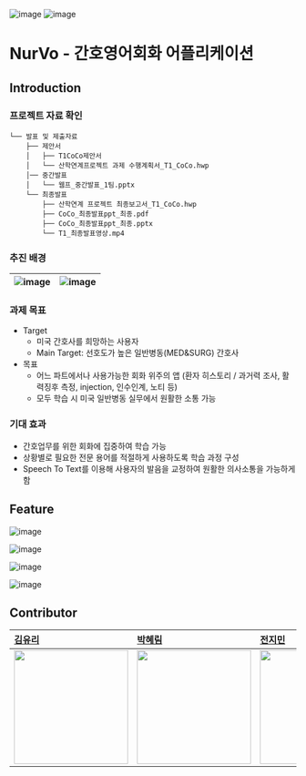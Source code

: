 
![image](https://github.com/CSID-DGU/2023-S-VSA-CoCo-1/assets/41153398/b3ca90fc-dc80-4b34-971e-cdc1e57eb04b)
![image](https://github.com/CSID-DGU/2023-S-VSA-CoCo-1/assets/41153398/f0f012d5-a049-4cb8-b249-806e0544baaf)

# NurVo - 간호영어회화 어플리케이션

## Introduction
### 프로젝트 자료 확인
```
└── 발표 및 제출자료
    ├── 제안서
    │   ├── T1CoCo제안서
    │   └── 산학연계프로젝트 과제 수행계획서_T1_CoCo.hwp
    │── 중간발표
    │   └── 웹프_중간발표_1팀.pptx
    └── 최종발표
        ├── 산학연계 프로젝트 최종보고서_T1_CoCo.hwp
        ├── CoCo_최종발표ppt_최종.pdf
        ├── CoCo_최종발표ppt_최종.pptx
        └── T1_최종발표영상.mp4
```

### 추진 배경
|![image](https://github.com/CSID-DGU/2023-S-VSA-CoCo-1/assets/41153398/137c4062-949c-4ed8-ad6b-ecf0f58bfa15) |![image](https://github.com/CSID-DGU/2023-S-VSA-CoCo-1/assets/41153398/ab4c9f07-6c8d-48f3-b7d3-419ab0225eea) |
:---|:---|

### 과제 목표
- Target
  - 미국 간호사를 희망하는 사용자
  - Main Target: 선호도가 높은 일반병동(MED&SURG) 간호사
- 목표
  - 어느 파트에서나 사용가능한 회화 위주의 앱
    (환자 히스토리 / 과거력 조사, 활력징후 측정, injection, 인수인계, 노티 등)
  - 모두 학습 시 미국 일반병동 실무에서 원활한 소통 가능

### 기대 효과
- 간호업무를 위한 회화에 집중하여 학습 가능
- 상황별로 필요한 전문 용어를 적절하게 사용하도록 학습 과정 구성
- Speech To Text를 이용해 사용자의 발음을 교정하여 원활한 의사소통을 가능하게 함



## Feature

![image](https://github.com/CSID-DGU/2023-S-VSA-CoCo-1/assets/41153398/4dbda05a-3a2a-485f-8551-c8ed9c0accdf)

![image](https://github.com/CSID-DGU/2023-S-VSA-CoCo-1/assets/41153398/3849bbb6-c1bc-4cd4-9509-e77a6ed0c6b1)

![image](https://github.com/CSID-DGU/2023-S-VSA-CoCo-1/assets/41153398/ed9bdb59-543b-457d-8c42-4a78f988d61e)

![image](https://github.com/CSID-DGU/2023-S-VSA-CoCo-1/assets/41153398/59c621bd-1bba-4921-b10e-23b78e5193d4)


## Contributor
[김유리](https://github.com/yurik1m) | [박혜림](https://github.com/ParkHyeLim)|   [전지민](https://www.github.com/JMM00) |  [홍범선](https://github.com/bshong12) | 
:---|:---|:---|:---
|<img src="https://github.com/CSID-DGU/2023-S-VSA-CoCo-1/assets/41153398/ea42e0a5-3b53-4fc3-814d-d4bf2f911c7a" width=200>|<img src="https://github.com/CSID-DGU/2023-S-VSA-CoCo-1/assets/41153398/be795e97-bd99-4f6b-9350-3d82b2334b37" width=200>|<img src="https://github.com/CSID-DGU/2023-S-VSA-CoCo-1/assets/41153398/5e2b1621-8142-4504-a55b-7236bce681b3" width=200>|<img src="https://github.com/CSID-DGU/2023-S-VSA-CoCo-1/assets/41153398/b4cae9ea-c657-4121-b42e-be8fb9e1eed9" width=200>|





